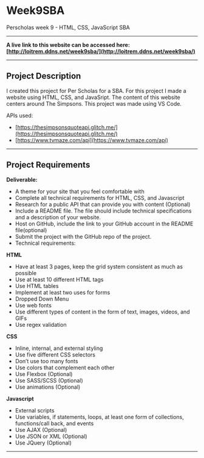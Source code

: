 # Week9SBA
Perscholas week 9 - HTML, CSS, JavaScript SBA
<hr>

**A live link to this website can be accessed here: [http://loitrem.ddns.net/week9sba/](http://loitrem.ddns.net/week9sba/)**
<hr>

## Project Description

I created this project for Per Scholas for a SBA. For this project I made a website using HTML, CSS, and JavaSript. The content of this website centers around The Simpsons. This project was made using VS Code.

APIs used:
 - [https://thesimpsonsquoteapi.glitch.me/](https://thesimpsonsquoteapi.glitch.me/)
 - [https://www.tvmaze.com/api](https://www.tvmaze.com/api)

<hr>

## Project Requirements

**Deliverable:**

- A theme for your site that you feel comfortable with
- Complete all technical requirements for HTML, CSS, and Javascript
- Research for a public API that can provide you with content (Optional)
- Include a README file. The file should include technical specifications and a description of your website.
- Host on GitHub,  include the link to your GitHub account in the README file(optional)
- Submit the project with the GitHub repo of the project.
- Technical requirements:

**HTML**

- Have at least 3 pages, keep the grid system consistent as much as possible
- Use at least 10 different HTML tags
- Use HTML tables
- Implement at least two uses for forms
- Dropped Down Menu 
- Use web fonts
- Use different types of content in the form of text, images, videos, and GIFs
- Use regex validation
  
**CSS**

- Inline, internal, and external styling
- Use five different CSS selectors
- Don’t use too many fonts
- Use colors that complement each other
- Use Flexbox (Optional)
- Use SASS/SCSS (Optional)
- Use animations (Optional)

**Javascript**

- External scripts
- Use variables, if statements, loops, at least one form of collections, functions/call back, and events
- Use AJAX (Optional) 
- Use JSON or XML (Optional)
- Use JQuery (Optional)
<hr>